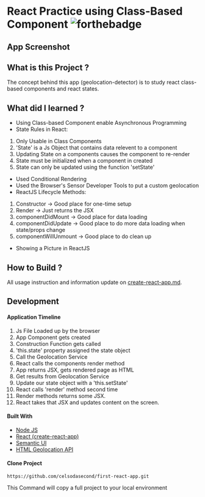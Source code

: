 # React Practice using Class-Based Component ![forthebadge](https://badges.aleen42.com/src/react.svg)

## App Screenshot


## What is this Project ?

The concept behind this app (geolocation-detector) is to study react class-based components and react states.

## What did I learned ?

- Using Class-based Component enable Asynchronous Programming
- State Rules in React:
1.	Only Usable in Class Components
2.	'State' is a Js Object that contains data relevent to a component
3.	Updating State on a components causes the component to re-render
4.	State must be initialized when a component in created
5.	State can only be updated using the function 'setState'
- Used Conditional Rendering
- Used the Browser's Sensor Developer Tools to put a custom geolocation
- ReactJS Lifecycle Methods:
1. Constructor -> Good place for one-time setup
2. Render -> Just returns the JSX
3. componentDidMount -> Good place for data loading
4. componentDidUpdate -> Good place to do more data loading when state/props change
5. componentWillUnmount -> Good place to do clean up
- Showing a Picture in ReactJS

## How to Build ?

All usage instruction and information update on [create-react-app.md](https://github.com/celsodasecond/first-react-app/blob/master/create-react-app.md).

## Development

#### Application Timeline
1. Js File Loaded up by the browser
2. App Component gets created
3. Construction Function gets called
4. 'this.state' property assigned the state object
5. Call the Geolocation Service
6. React calls the components render method 
7. App returns JSX, gets rendered page as HTML
8. Get results from Geolocation Service
9. Update our state object with a 'this.setState'
10. React calls 'render' method second time
11. Render methods returns some JSX.
12. React takes that JSX and updates content on the screen.


#### Built With

- [Node JS](https://nodejs.org/en/) 
- [React (create-react-app)](https://reactjs.org/docs/create-a-new-react-app.html)
- [Semantic UI](https://semantic-ui.com/)
- [HTML Geolocation API](https://www.w3schools.com/html/html5_geolocation.asp)

#### Clone Project

```shell
https://github.com/celsodasecond/first-react-app.git
```

This Command will copy a full project to your local environment

